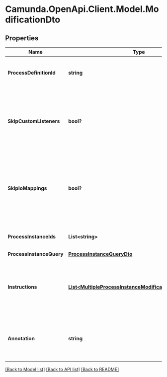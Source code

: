 # Camunda.OpenApi.Client.Model.ModificationDto

## Properties

Name | Type | Description | Notes
------------ | ------------- | ------------- | -------------
**ProcessDefinitionId** | **string** | The id of the process definition for the modification | [optional] 
**SkipCustomListeners** | **bool?** | Skip execution listener invocation for activities that are started or ended as part of this request. | [optional] 
**SkipIoMappings** | **bool?** | Skip execution of [input/output variable mappings](https://docs.camunda.org/manual/7.21/user-guide/process-engine/variables/#input-output-variable-mapping) for activities that are started or ended as part of this request. | [optional] 
**ProcessInstanceIds** | **List&lt;string&gt;** | A list of process instance ids to modify. | [optional] 
**ProcessInstanceQuery** | [**ProcessInstanceQueryDto**](ProcessInstanceQueryDto.md) |  | [optional] 
**Instructions** | [**List&lt;MultipleProcessInstanceModificationInstructionDto&gt;**](MultipleProcessInstanceModificationInstructionDto.md) | An array of modification instructions. The instructions are executed in the order they are in.  | [optional] 
**Annotation** | **string** | An arbitrary text annotation set by a user for auditing reasons. | [optional] 

[[Back to Model list]](../README.md#documentation-for-models) [[Back to API list]](../README.md#documentation-for-api-endpoints) [[Back to README]](../README.md)

